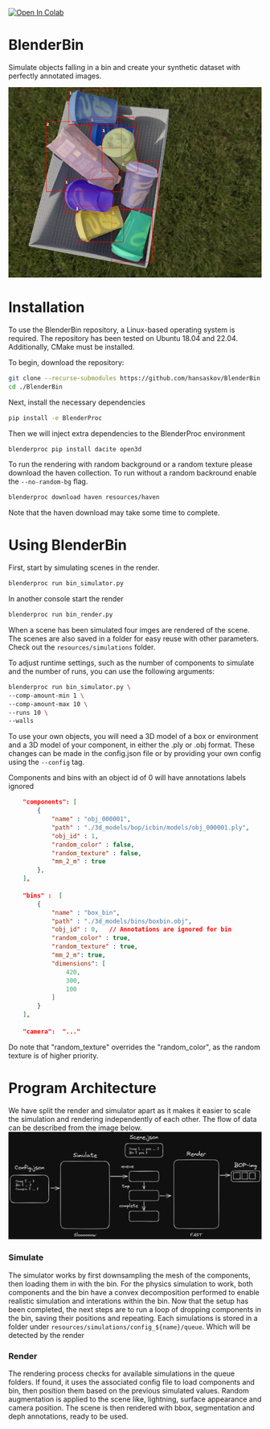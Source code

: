 

[![Open In Colab](https://colab.research.google.com/assets/colab-badge.svg)](https://colab.research.google.com/github/hansaskov/BlenderBin/blob/master/examples/colab.ipynb)
# BlenderBin

Simulate objects falling in a bin and create your synthetic dataset with perfectly annotated images.
<p align="center">
  <img  src="images/Coco-annotations.PNG">
</p>

# Installation

To use the BlenderBin repository, a Linux-based operating system is required. The repository has been tested on Ubuntu 18.04 and 22.04. Additionally, CMake must be installed.

To begin, download the repository:

```bash
git clone --recurse-submodules https://github.com/hansaskov/BlenderBin
cd ./BlenderBin
```

Next, install the necessary dependencies

```bash
pip install -e BlenderProc
```
Then we will inject extra dependencies to the BlenderProc environment
```bash
blenderproc pip install dacite open3d
```

To run the rendering with random background or a random texture please download the haven collection. To run without a random backround enable the `--no-random-bg` flag.

```bash
blenderproc download haven resources/haven
```

Note that the haven download may take some time to complete.

# Using BlenderBin

First, start by simulating scenes in the render.

```bash
blenderproc run bin_simulator.py
```

In another console start the render

```bash
blenderproc run bin_render.py
```

When a scene has been simulated four imges are rendered of the scene. The scenes are also saved in a folder for easy reuse with other parameters. Check out the `resources/simulations` folder.

To adjust runtime settings, such as the number of components to simulate and the number of runs, you can use the following arguments:

```bash
blenderproc run bin_simulator.py \
--comp-amount-min 1 \       
--comp-amount-max 10 \      
--runs 10 \
--walls                     
```

To use your own objects, you will need a 3D model of a box or environment and a 3D model of your component, in either the .ply or .obj format. These changes can be made in the config.json file or by providing your own config using the `--config` tag.

Components and bins with an object id of 0 will have annotations labels ignored

```json
    "components": [
        {
            "name" : "obj_000001",
            "path" : "./3d_models/bop/icbin/models/obj_000001.ply",
            "obj_id" : 1,
            "random_color" : false,
            "random_texture" : false,
            "mm_2_m" : true
        },
    ],

    "bins" :  [
        {
            "name" : "box_bin",
            "path" : "./3d_models/bins/boxbin.obj",
            "obj_id" : 0,   // Annotations are ignored for bin
            "random_color" : true, 
            "random_texture" : true,
            "mm_2_m": true,
            "dimensions": [
                420,
                300,
                100
            ]
        }
    ],

    "camera":  "..." 

```

Do note that "random_texture" overrides the "random_color", as the random texture is of higher priority.

# Program Architecture

We have split the render and simulator apart as it makes it easier to scale the simulation and rendering independently of each other. The flow of data can be described from the image below.
![Dataflow](images/BlenderBin-dataflow.png)
### Simulate
The simulator works by first downsampling the mesh of the components, then loading them in with the bin. For the physics simulation to work, both components and the bin have a convex decomposition performed to enable realistic simulation and interations within the bin. Now that the setup has been completed, the next steps are to run a loop of dropping components in the bin, saving their positions and repeating. Each simulations is stored in a folder under `resources/simulations/config_${name}/queue`. Which will be detected by the render

### Render
The rendering process checks for available simulations in the queue folders. If found, it uses the associated config file to load components and bin, then position them based on the previous simulated values. Random augmentation is applied to the scene like, lightning, surface appearance and camera position. The scene is then rendered with bbox, segmentation and deph annotations, ready to be used. 